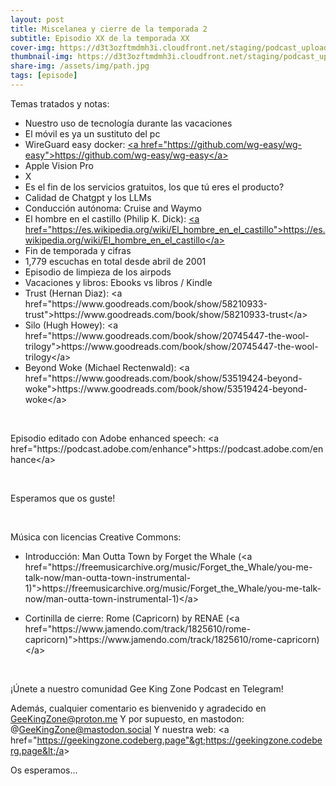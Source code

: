 ```yaml
---
layout: post
title: Miscelanea y cierre de la temporada 2
subtitle: Episodio XX de la temporada XX
cover-img: https://d3t3ozftmdmh3i.cloudfront.net/staging/podcast_uploaded_episode/14743809/14743809-1692532420535-f916956567ad1.jpg
thumbnail-img: https://d3t3ozftmdmh3i.cloudfront.net/staging/podcast_uploaded_episode/14743809/14743809-1692532420535-f916956567ad1.jpg
share-img: /assets/img/path.jpg
tags: [episode]
---
```


<p>Temas tratados y notas:</p>
<ul>
<li>Nuestro uso de tecnología durante las vacaciones</li>
<li>El móvil es ya un sustituto del pc</li>
<li>WireGuard easy docker: <a href="https://github.com/wg-easy/wg-easy" rel="noopener noreferer" target="_blank">&lt;a href="https://github.com/wg-easy/wg-easy"&gt;https://github.com/wg-easy/wg-easy&lt;/a&gt;</a></li>
<li>Apple Vision Pro</li>
<li>X</li>
<li>Es el fin de los servicios gratuitos, los que tú eres el producto?</li>
<li>Calidad de Chatgpt y los LLMs</li>
<li>Conducción autónoma: Cruise and Waymo</li>
<li>El hombre en el castillo (Philip K. Dick): <a href="https://es.wikipedia.org/wiki/El_hombre_en_el_castillo" rel="noopener noreferer" target="_blank">&lt;a href="https://es.wikipedia.org/wiki/El_hombre_en_el_castillo"&gt;https://es.wikipedia.org/wiki/El_hombre_en_el_castillo&lt;/a&gt;</a></li>
<li>Fin de temporada y cifras</li>
<li>1,779 escuchas en total desde abril de 2001</li>
<li>Episodio de limpieza de los airpods </li>
<li>Vacaciones y libros: Ebooks vs libros / Kindle</li>
<li>Trust (Hernan Diaz): &lt;a href="https://www.goodreads.com/book/show/58210933-trust"&gt;https://www.goodreads.com/book/show/58210933-trust&lt;/a&gt;</li>
<li>Silo (Hugh Howey): &lt;a href="https://www.goodreads.com/book/show/20745447-the-wool-trilogy"&gt;https://www.goodreads.com/book/show/20745447-the-wool-trilogy&lt;/a&gt;</li>
<li>Beyond Woke (Michael Rectenwald): &lt;a href="https://www.goodreads.com/book/show/53519424-beyond-woke"&gt;https://www.goodreads.com/book/show/53519424-beyond-woke&lt;/a&gt;</li>
</ul>
<p><br/></p>
<p>Episodio editado con Adobe enhanced speech:  &lt;a href="https://podcast.adobe.com/enhance"&gt;https://podcast.adobe.com/enhance&lt;/a&gt;</p>
<p><br/></p>
<p>Esperamos que os guste!</p>
<p><br/></p>
<p>Música con licencias Creative Commons:</p>
<ul>
<li>Introducción: Man Outta Town by Forget the Whale (&lt;a href="https://freemusicarchive.org/music/Forget_the_Whale/you-me-talk-now/man-outta-town-instrumental-1)"&gt;https://freemusicarchive.org/music/Forget_the_Whale/you-me-talk-now/man-outta-town-instrumental-1)&lt;/a&gt;</li>
</ul>
<ul>
<li>Cortinilla de cierre: Rome (Capricorn) by RENAE (&lt;a href="https://www.jamendo.com/track/1825610/rome-capricorn)"&gt;https://www.jamendo.com/track/1825610/rome-capricorn)&lt;/a&gt;</li>
</ul>
<p><br/></p>
<p>¡Únete a nuestro comunidad Gee King Zone Podcast en Telegram!

Además, cualquier comentario es bienvenido y agradecido en GeeKingZone@proton.me
Y por supuesto, en mastodon: @GeeKingZone@mastodon.social
Y nuestra web: &lt;a href="https://geekingzone.codeberg.page"&gt;https://geekingzone.codeberg.page&lt;/a&gt;

Os esperamos...</p>
